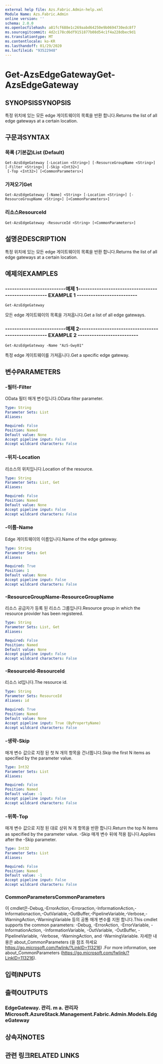 ```yaml
---
external help file: Azs.Fabric.Admin-help.xml
Module Name: Azs.Fabric.Admin
online version: ''
schema: 2.0.0
ms.openlocfilehash: a81fcf688e1c269aabd64250e9b0694730edc8f7
ms.sourcegitcommit: 4d2c178cd6df9151877b08d54c1f4a228dbec9d1
ms.translationtype: MT
ms.contentlocale: ko-KR
ms.lasthandoff: 01/29/2020
ms.locfileid: "93522948"
---
```

# <span data-ttu-id="c21bb-101">Get-AzsEdgeGateway</span><span class="sxs-lookup"><span data-stu-id="c21bb-101">Get-AzsEdgeGateway</span></span>

## <span data-ttu-id="c21bb-102">SYNOPSIS</span><span class="sxs-lookup"><span data-stu-id="c21bb-102">SYNOPSIS</span></span>
<span data-ttu-id="c21bb-103">특정 위치에 있는 모든 edge 게이트웨이의 목록을 반환 합니다.</span><span class="sxs-lookup"><span data-stu-id="c21bb-103">Returns the list of all edge gateways at a certain location.</span></span>

## <span data-ttu-id="c21bb-104">구문과</span><span class="sxs-lookup"><span data-stu-id="c21bb-104">SYNTAX</span></span>

### <span data-ttu-id="c21bb-105">목록 (기본값)</span><span class="sxs-lookup"><span data-stu-id="c21bb-105">List (Default)</span></span>
```
Get-AzsEdgeGateway [-Location <String>] [-ResourceGroupName <String>] [-Filter <String>] [-Skip <Int32>]
 [-Top <Int32>] [<CommonParameters>]
```

### <span data-ttu-id="c21bb-106">가져오기</span><span class="sxs-lookup"><span data-stu-id="c21bb-106">Get</span></span>
```
Get-AzsEdgeGateway [-Name] <String> [-Location <String>] [-ResourceGroupName <String>] [<CommonParameters>]
```

### <span data-ttu-id="c21bb-107">리소스</span><span class="sxs-lookup"><span data-stu-id="c21bb-107">ResourceId</span></span>
```
Get-AzsEdgeGateway -ResourceId <String> [<CommonParameters>]
```

## <span data-ttu-id="c21bb-108">설명은</span><span class="sxs-lookup"><span data-stu-id="c21bb-108">DESCRIPTION</span></span>
<span data-ttu-id="c21bb-109">특정 위치에 있는 모든 edge 게이트웨이의 목록을 반환 합니다.</span><span class="sxs-lookup"><span data-stu-id="c21bb-109">Returns the list of all edge gateways at a certain location.</span></span>

## <span data-ttu-id="c21bb-110">예제의</span><span class="sxs-lookup"><span data-stu-id="c21bb-110">EXAMPLES</span></span>

### <span data-ttu-id="c21bb-111">--------------------------예제 1--------------------------</span><span class="sxs-lookup"><span data-stu-id="c21bb-111">-------------------------- EXAMPLE 1 --------------------------</span></span>
```
Get-AzsEdgeGateway
```

<span data-ttu-id="c21bb-112">모든 edge 게이트웨이의 목록을 가져옵니다.</span><span class="sxs-lookup"><span data-stu-id="c21bb-112">Get a list of all edge gateways.</span></span>

### <span data-ttu-id="c21bb-113">--------------------------예제 2--------------------------</span><span class="sxs-lookup"><span data-stu-id="c21bb-113">-------------------------- EXAMPLE 2 --------------------------</span></span>
```
Get-AzsEdgeGateway -Name "AzS-Gwy01"
```

<span data-ttu-id="c21bb-114">특정 edge 게이트웨이를 가져옵니다.</span><span class="sxs-lookup"><span data-stu-id="c21bb-114">Get a specific edge gateway.</span></span>

## <span data-ttu-id="c21bb-115">변수</span><span class="sxs-lookup"><span data-stu-id="c21bb-115">PARAMETERS</span></span>

### <span data-ttu-id="c21bb-116">-필터</span><span class="sxs-lookup"><span data-stu-id="c21bb-116">-Filter</span></span>
<span data-ttu-id="c21bb-117">OData 필터 매개 변수입니다.</span><span class="sxs-lookup"><span data-stu-id="c21bb-117">OData filter parameter.</span></span>

```yaml
Type: String
Parameter Sets: List
Aliases: 

Required: False
Position: Named
Default value: None
Accept pipeline input: False
Accept wildcard characters: False
```

### <span data-ttu-id="c21bb-118">-위치</span><span class="sxs-lookup"><span data-stu-id="c21bb-118">-Location</span></span>
<span data-ttu-id="c21bb-119">리소스의 위치입니다.</span><span class="sxs-lookup"><span data-stu-id="c21bb-119">Location of the resource.</span></span>

```yaml
Type: String
Parameter Sets: List, Get
Aliases: 

Required: False
Position: Named
Default value: None
Accept pipeline input: False
Accept wildcard characters: False
```

### <span data-ttu-id="c21bb-120">-이름</span><span class="sxs-lookup"><span data-stu-id="c21bb-120">-Name</span></span>
<span data-ttu-id="c21bb-121">Edge 게이트웨이의 이름입니다.</span><span class="sxs-lookup"><span data-stu-id="c21bb-121">Name of the edge gateway.</span></span>

```yaml
Type: String
Parameter Sets: Get
Aliases: 

Required: True
Position: 1
Default value: None
Accept pipeline input: False
Accept wildcard characters: False
```

### <span data-ttu-id="c21bb-122">-ResourceGroupName</span><span class="sxs-lookup"><span data-stu-id="c21bb-122">-ResourceGroupName</span></span>
<span data-ttu-id="c21bb-123">리소스 공급자가 등록 된 리소스 그룹입니다.</span><span class="sxs-lookup"><span data-stu-id="c21bb-123">Resource group in which the resource provider has been registered.</span></span>

```yaml
Type: String
Parameter Sets: List, Get
Aliases: 

Required: False
Position: Named
Default value: None
Accept pipeline input: False
Accept wildcard characters: False
```

### <span data-ttu-id="c21bb-124">-ResourceId</span><span class="sxs-lookup"><span data-stu-id="c21bb-124">-ResourceId</span></span>
<span data-ttu-id="c21bb-125">리소스 id입니다.</span><span class="sxs-lookup"><span data-stu-id="c21bb-125">The resource id.</span></span>

```yaml
Type: String
Parameter Sets: ResourceId
Aliases: id

Required: True
Position: Named
Default value: None
Accept pipeline input: True (ByPropertyName)
Accept wildcard characters: False
```

### <span data-ttu-id="c21bb-126">-생략</span><span class="sxs-lookup"><span data-stu-id="c21bb-126">-Skip</span></span>
<span data-ttu-id="c21bb-127">매개 변수 값으로 지정 된 첫 N 개의 항목을 건너뜁니다.</span><span class="sxs-lookup"><span data-stu-id="c21bb-127">Skip the first N items as specified by the parameter value.</span></span>

```yaml
Type: Int32
Parameter Sets: List
Aliases: 

Required: False
Position: Named
Default value: -1
Accept pipeline input: False
Accept wildcard characters: False
```

### <span data-ttu-id="c21bb-128">-위쪽</span><span class="sxs-lookup"><span data-stu-id="c21bb-128">-Top</span></span>
<span data-ttu-id="c21bb-129">매개 변수 값으로 지정 된 대로 상위 N 개 항목을 반환 합니다.</span><span class="sxs-lookup"><span data-stu-id="c21bb-129">Return the top N items as specified by the parameter value.</span></span>
<span data-ttu-id="c21bb-130">-Skip 매개 변수 뒤에 적용 됩니다.</span><span class="sxs-lookup"><span data-stu-id="c21bb-130">Applies after the -Skip parameter.</span></span>

```yaml
Type: Int32
Parameter Sets: List
Aliases: 

Required: False
Position: Named
Default value: -1
Accept pipeline input: False
Accept wildcard characters: False
```

### <span data-ttu-id="c21bb-131">CommonParameters</span><span class="sxs-lookup"><span data-stu-id="c21bb-131">CommonParameters</span></span>
<span data-ttu-id="c21bb-132">이 cmdlet은-Debug,-ErrorAction,-Erroraction,-InformationAction,-Informationaction,-OutVariable,-OutBuffer,-PipelineVariable,-Verbose,-WarningAction,-WarningVariable 등의 공통 매개 변수를 지원 합니다.</span><span class="sxs-lookup"><span data-stu-id="c21bb-132">This cmdlet supports the common parameters: -Debug, -ErrorAction, -ErrorVariable, -InformationAction, -InformationVariable, -OutVariable, -OutBuffer, -PipelineVariable, -Verbose, -WarningAction, and -WarningVariable.</span></span> <span data-ttu-id="c21bb-133">자세한 내용은 about_CommonParameters (을 참조 하세요 https://go.microsoft.com/fwlink/?LinkID=113216) .</span><span class="sxs-lookup"><span data-stu-id="c21bb-133">For more information, see about_CommonParameters (https://go.microsoft.com/fwlink/?LinkID=113216).</span></span>

## <span data-ttu-id="c21bb-134">입력</span><span class="sxs-lookup"><span data-stu-id="c21bb-134">INPUTS</span></span>

## <span data-ttu-id="c21bb-135">출력</span><span class="sxs-lookup"><span data-stu-id="c21bb-135">OUTPUTS</span></span>

### <span data-ttu-id="c21bb-136">EdgeGateway. 관리. m a. 관리자</span><span class="sxs-lookup"><span data-stu-id="c21bb-136">Microsoft.AzureStack.Management.Fabric.Admin.Models.EdgeGateway</span></span>

## <span data-ttu-id="c21bb-137">상속자</span><span class="sxs-lookup"><span data-stu-id="c21bb-137">NOTES</span></span>

## <span data-ttu-id="c21bb-138">관련 링크</span><span class="sxs-lookup"><span data-stu-id="c21bb-138">RELATED LINKS</span></span>

